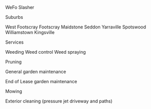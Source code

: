 WeFo Slasher


Suburbs

West Footscray
Footscray
Maidstone
Seddon
Yarraville
Spotswood
Williamstown
Kingsville 


Services

Weeding
Weed control
Weed spraying

Pruning

General garden maintenance

End of Lease garden maintenance

Mowing

Exterior cleaning (pressure jet driveway and paths) 